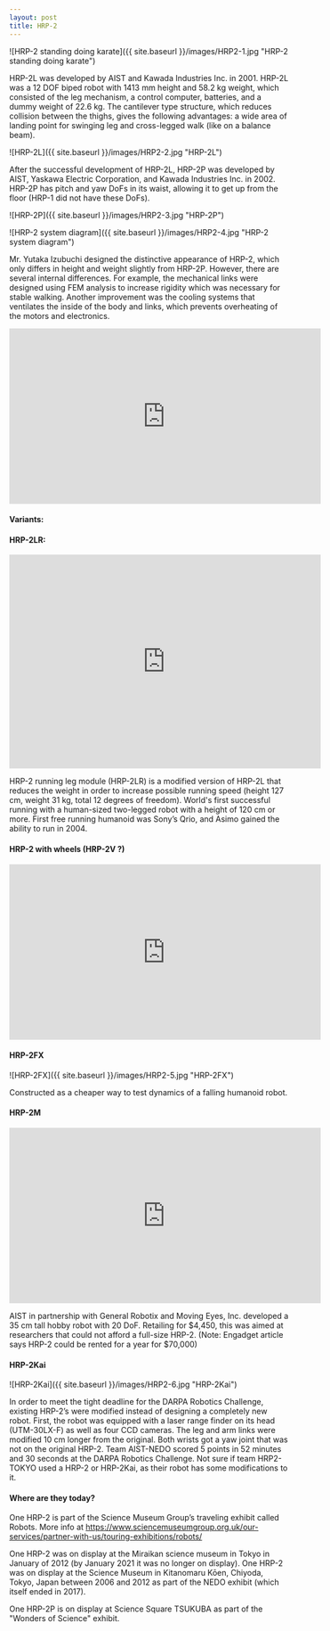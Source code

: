 ```yaml
---
layout: post
title: HRP-2
---
```


![HRP-2 standing doing karate]({{ site.baseurl }}/images/HRP2-1.jpg "HRP-2 standing doing karate")


HRP-2L was developed by AIST and Kawada Industries Inc. in 2001. HRP-2L was a 12 DOF biped robot with 1413 mm height and 58.2 kg weight, which consisted of the leg mechanism, a control computer, batteries, and a dummy weight of 22.6 kg. The cantilever type structure, which reduces collision between the thighs, gives the following advantages: a wide area of landing point for swinging leg and cross-legged walk (like on a balance beam).

![HRP-2L]({{ site.baseurl }}/images/HRP2-2.jpg "HRP-2L")

After the successful development of HRP-2L, HRP-2P was developed by AIST, Yaskawa Electric Corporation, and Kawada Industries Inc. in 2002.  HRP-2P has pitch and yaw DoFs in its waist, allowing it to get up from the floor (HRP-1 did not have these DoFs).

![HRP-2P]({{ site.baseurl }}/images/HRP2-3.jpg "HRP-2P")


![HRP-2 system diagram]({{ site.baseurl }}/images/HRP2-4.jpg "HRP-2 system diagram")

Mr. Yutaka Izubuchi designed the distinctive appearance of HRP-2, which only differs in height and weight slightly from HRP-2P. However, there are several internal differences. For example, the mechanical links were designed using FEM analysis to increase rigidity which was necessary for stable walking. Another improvement was the cooling systems that ventilates the inside of the body and links, which prevents overheating of the motors and electronics.

<iframe width="560" height="315" src="https://www.youtube.com/embed/8ckSC0WuqX0" title="YouTube video player" frameborder="0" allow="accelerometer; autoplay; clipboard-write; encrypted-media; gyroscope; picture-in-picture" allowfullscreen></iframe>


#### Variants:

#### HRP-2LR:

<iframe src="https://archive.org/embed/20040415-2" width="560" height="384" frameborder="0" webkitallowfullscreen="true" mozallowfullscreen="true" allowfullscreen></iframe>

HRP-2 running leg module (HRP-2LR) is a modified version of HRP-2L that reduces the weight in order to increase possible running speed (height 127 cm, weight 31 kg, total 12 degrees of freedom). World's first successful running with a human-sized two-legged robot with a height of 120 cm or more. First free running humanoid was Sony’s Qrio, and Asimo gained the ability to run in 2004. 

#### HRP-2 with wheels (HRP-2V ?)

<iframe width="560" height="315" src="https://www.youtube.com/embed/0gH-Po6agKw?start=36" title="YouTube video player" frameborder="0" allow="accelerometer; autoplay; clipboard-write; encrypted-media; gyroscope; picture-in-picture" allowfullscreen></iframe>

#### HRP-2FX 

![HRP-2FX]({{ site.baseurl }}/images/HRP2-5.jpg "HRP-2FX")

Constructed as a cheaper way to test dynamics of a falling humanoid robot.

#### HRP-2M

<iframe width="560" height="315" src="https://www.youtube.com/embed/W-p9oLHlo_s" title="YouTube video player" frameborder="0" allow="accelerometer; autoplay; clipboard-write; encrypted-media; gyroscope; picture-in-picture" allowfullscreen></iframe>

AIST in partnership with General Robotix and Moving Eyes, Inc. developed a 35 cm tall hobby robot with 20 DoF. Retailing for $4,450, this was aimed at researchers that could not afford a full-size HRP-2. (Note: Engadget article says HRP-2 could be rented for a year for $70,000)

#### HRP-2Kai

![HRP-2Kai]({{ site.baseurl }}/images/HRP2-6.jpg "HRP-2Kai")

In order to meet the tight deadline for the DARPA Robotics Challenge, existing HRP-2’s were modified instead of designing a completely new robot. First, the robot was equipped with a laser range finder on its head (UTM-30LX-F) as well as four CCD cameras. The leg and arm links were modified 10 cm longer from the original. Both wrists got a yaw joint that was not on the original HRP-2. Team AIST-NEDO scored 5 points in 52 minutes and 30 seconds at the DARPA Robotics Challenge. Not sure if team HRP2-TOKYO used a HRP-2 or HRP-2Kai, as their robot has some modifications to it.


#### Where are they today?

One HRP-2 is part of the Science Museum Group’s traveling exhibit called Robots. More info at https://www.sciencemuseumgroup.org.uk/our-services/partner-with-us/touring-exhibitions/robots/

One HRP-2 was on display at the Miraikan science museum in Tokyo in January of 2012 (by January 2021 it was no longer on display). One HRP-2 was on display at the Science Museum in Kitanomaru Kōen, Chiyoda, Tokyo, Japan between 2006 and 2012 as part of the NEDO exhibit (which itself ended in 2017).

One HRP-2P is on display at Science Square TSUKUBA as part of the "Wonders of Science" exhibit.
